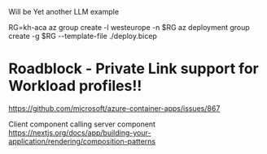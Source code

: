 
Will be Yet another LLM example


RG=kh-aca
az group create -l westeurope -n $RG
az  deployment group create -g $RG --template-file ./deploy.bicep



#  Roadblock - Private Link support for Workload profiles!!
https://github.com/microsoft/azure-container-apps/issues/867


Client component calling server component
https://nextjs.org/docs/app/building-your-application/rendering/composition-patterns
